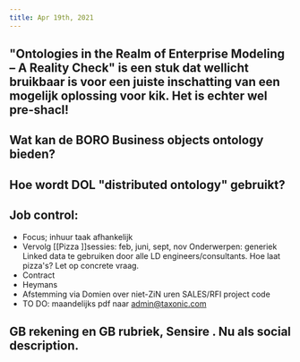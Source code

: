```yaml
---
title: Apr 19th, 2021
---
```


## "Ontologies in the Realm of Enterprise Modeling – A Reality Check" is een stuk dat wellicht bruikbaar is voor een juiste inschatting van een mogelijk oplossing voor kik. Het is echter wel pre-shacl!
## Wat kan de BORO Business objects ontology bieden?
## Hoe wordt DOL "distributed ontology" gebruikt?
## Job control:
- Focus; inhuur taak afhankelijk
- Vervolg [[Pizza ]]sessies: feb, juni, sept, nov Onderwerpen: generiek Linked data te gebruiken door alle LD engineers/consultants. Hoe laat pizza's? Let op concrete vraag.
- Contract
- Heymans
- Afstemming via Domien over niet-ZiN uren SALES/RFI project code
- TO DO: maandelijks pdf naar admin@taxonic.com
## GB rekening en GB rubriek, Sensire . Nu als social description.
